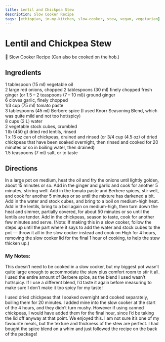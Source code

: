 ```yaml
---
title: Lentil and Chickpea Stew
description: Slow Cooker Recipe
tags: [ethiopian, in-my-kitchen, slow-cooker, stew, vegan, vegetarian]
---
```


# Lentil and Chickpea Stew

🍲 Slow Cooker Recipe
(Can also be cooked on the hob.)

## Ingredients
1 tablespoon (15 ml) vegetable oil  
2 large red onions, chopped
2 tablespoons (30 ml) finely chopped fresh ginger (or 1.5 – 2 teaspoons (7 – 10 ml)) ground ginger  
6 cloves garlic, finely chopped  
1/3 cup (75 ml) tomato paste  
3 tablespoons (45 ml) Berbere spice (I used Knorr Seasoning Blend, which was quite mild and not too hot/spicy)  
8 cups (2 L) water  
2 vegetable stock cubes, crumbled  
1 lb (450 g) dried red lentils, rinsed  
1 x 15 oz can of chickpeas, drained and rinsed (or 3/4 cup (4.5 oz) of dried chickpeas that have been soaked overnight, then rinsed and cooked for 20 minutes or so in boiling water, then drained)  
1.5 teaspoons (7 ml) salt, or to taste

## Directions
In a large pot on medium, heat the oil and fry the onions until lightly golden, about 15 minutes or so. Add in the ginger and garlic and cook for another 5 minutes, stirring well.
Add in the tomato paste and Berbere spices, stir well, and cook for another 5 minutes or so until the mixture has darkened a bit. Add in the water and stock cubes, and bring to a boil on medium-high heat. Add in the lentils, bring to a boil again on medium-high, then turn down the heat and simmer, partially covered, for about 50 minutes or so until the lentils are tender. Add in the chickpeas, season to taste, cook for another few minutes and serve.
(Note: If making this in a slow cooker, follow the steps up until the part where it says to add the water and stock cubes to the pot — throw it all in the slow cooker instead and cook on High for 4 hours, removing the slow cooker lid for the final 1 hour of cooking, to help the stew thicken up.)

### My Notes:
This doesn’t need to be cooked in a slow cooker, but my biggest pot wasn’t quite large enough to accommodate the stew plus comfort room to stir it all. I used the entire amount of Berbere spice, as the blend I used wasn’t hot/spicy. If I use a different blend, I’d taste it again before measuring to make sure I don’t make it too spicy for my taste!

I used dried chickpeas that I soaked overnight and cooked separately, boiling them for 20 minutes. I added mine into the slow cooker at the start of the 4 hours, and they didn’t turn mushy. However if using canned chickpeas, I would have added them for the final hour, since I’d be taking the lid off anyway at that point.
We enjoyed this. I am not sure it’s one of my favourite meals, but the texture and thickness of the stew are perfect. I had bought the spice blend on a whim and just followed the recipe on the back of the package!
